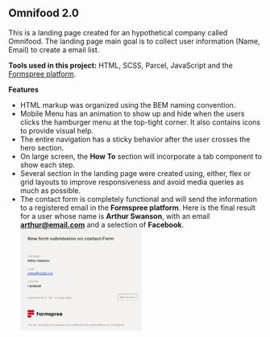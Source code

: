 ## Omnifood 2.0

This is a landing page created for an hypothetical company called Omnifood. The landing page main goal is to collect user information (Name, Email) to create a email list.

**Tools used in this project:** HTML, SCSS, Parcel, JavaScript and the [Formspree platform](https://formspree.io/).

**Features**

- HTML markup was organized using the BEM naming convention.
- Mobile Menu has an animation to show up and hide when the users clicks the hamburger menu at the top-tight corner. It also contains icons to provide visual help.
- The entire navigation has a sticky behavior after the user crosses the hero section.
- On large screen, the **How To** section will incorporate a tab component to show each step.
- Several section in the landing page were created using, either, flex or grid layouts to improve responsiveness and avoid media queries as much as possible.
- The contact form is completely functional and will send the information to a registered email in the **Formspree platform**. Here is the final result for a user whose name is **Arthur Swanson**, with an email **arthur@email.com** and a selection of **Facebook**.
  <img src="./img/Formspree_format.png" alt="Formspree Email Format" width="50%" height="50%" />
